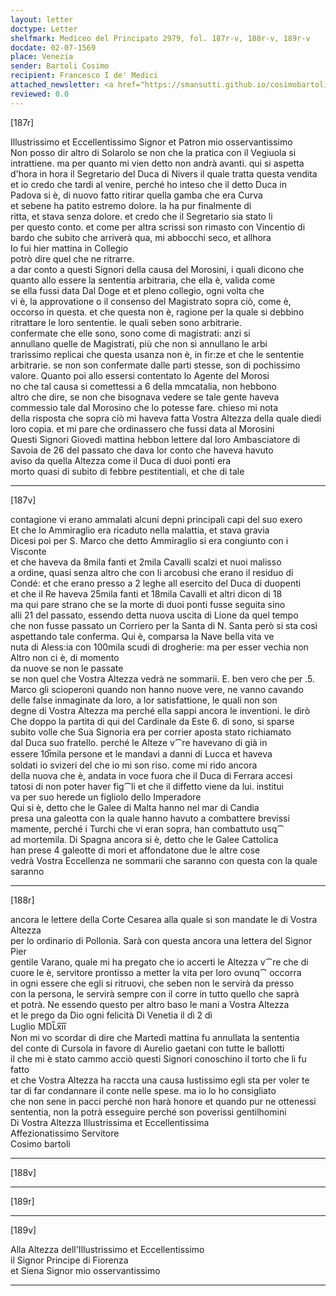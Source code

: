 ```yaml
---
layout: letter
doctype: Letter
shelfmark: Mediceo del Principato 2979, fol. 187r-v, 188r-v, 189r-v
docdate: 02-07-1569
place: Venezia
sender: Bartoli Cosimo
recipient: Francesco I de' Medici
attached_newsletter: <a href="https://smansutti.github.io/cosimobartoli/texts/3080_143/">3080_143</a>
reviewed: 0.0
---
```


[187r]  
  
  
Illustrissimo et Eccellentissimo Signor et Patron mio osservantissimo  
Non posso dir altro di Solarolo se non che la pratica con il Vegiuola si  
intrattiene. ma per quanto mi vien detto non andrà avanti. qui si aspetta  
d'hora in hora il Segretario del Duca di Nivers il quale tratta questa vendita  
et io credo che tardi al venire, perché ho inteso che il detto Duca in  
Padova si è, di nuovo fatto ritirar quella gamba che era Curva  
et sebene ha patito estremo dolore. la ha pur finalmente di  
ritta, et stava senza dolore. et credo che il Segretario sia stato li  
per questo conto. et come per altra scrissi son rimasto con Vincentio di  
bardo che subito che arriverà qua, mi abbocchi seco, et allhora  
Io fui hier mattina in Collegio  
potrò dire quel che ne ritrarre.  
a dar conto a questi Signori della causa del Morosini, i quali dicono che  
quanto allo essere la sententia arbitraria, che ella è, valida come  
se ella fussi data Dal Doge et et pleno collegio, ogni volta che  
vi è, la approvatione o il consenso del Magistrato sopra ciò, come è,  
occorso in questa. et che questa non è, ragione per la quale si debbino  
ritrattare le loro sententie. le quali seben sono arbitrarie.  
confermate che elle sono, sono come di magistrati: anzi si  
annullano quelle de Magistrati, più che non si annullano le arbi  
trarissimo replicai che questa usanza non è, in fir:ze et che le sententie  
arbitrarie. se non son confermate dalle parti stesse, son di pochissimo  
valore. Quanto poi allo essersi contentato lo Agente del Morosi  
no che tal causa si comettessi a 6 della mmcatalia, non hebbono  
altro che dire, se non che bisognava vedere se tale gente haveva  
commessio tale dal Morosino che lo potesse fare. chieso mi nota  
della risposta che sopra ciò mi haveva fatta Vostra Altezza della quale diedi  
loro copia. et mi pare che ordinassero che fussi data al Morosini  
Questi Signori Giovedì mattina hebbon lettere dal loro Ambasciatore di  
Savoia de 26 del passato che dava lor conto che haveva havuto  
aviso da quella Altezza come il Duca di duoi ponti era  
morto quasi di subito di febbre pestitentiali, et che di tale  
  
---  

[187v]  
  
  
contagione vi erano ammalati alcuni depni principali capi del suo exero  
Et che lo Ammiraglio era ricaduto nella malattia, et stava gravia  
Dicesi poi per S. Marco che detto Ammiraglio si era congiunto con i Visconte  
et che haveva da 8mila fanti et 2mila Cavalli scalzi et nuoi malisso  
a ordine, quasi senza altro che con li arcobusi che erano il residuo di  
Condé: et che erano presso a 2 leghe all esercito del Duca di duopenti  
et che il Re haveva 25mila fanti et 18mila Cavalli et altri dicon di 18  
ma qui pare strano che se la morte di duoi ponti fusse seguita sino  
alli 21 del passato, essendo detta nuova uscita di Lione da quel tempo  
che non fusse passato un Corriero per la Santa di N. Santa però si sta così  
aspettando tale conferma. Qui è, comparsa la Nave bella vita ve  
nuta di Aless:ia con 100mila scudi di drogherie: ma per esser vechia non  
Altro non ci è, di momento  
da nuove se non le passate  
se non quel che Vostra Altezza vedrà ne sommarii. E. ben vero che per .5.  
Marco gli scioperoni quando non hanno nuove vere, ne vanno cavando  
delle false inmaginate da loro, a lor satisfattione, le quali non son  
degne di Vostra Altezza ma perché ella sappi ancora le inventioni. le dirò  
Che doppo la partita di qui del Cardinale da Este 6. dì sono, si sparse  
subito volle che Sua Signoria era per corrier aposta stato richiamato  
dal Duca suo fratello. perché le Alteze v⁀re havevano di già in  
essere 10̅mila persone et le mandavi a danni di Lucca et haveva  
soldati io svizeri del che io mi son riso. come mi rido ancora  
della nuova che è, andata in voce fuora che il Duca di Ferrara accesi  
tatosi di non poter haver fig⁀li et che il diffetto viene da lui. institui  
va per suo herede un figliolo dello Imperadore  
Qui si è, detto che le Galee di Malta hanno nel mar di Candia  
presa una galeotta con la quale hanno havuto a combattere brevissi  
mamente, perché i Turchi che vi eran sopra, han combattuto usq⁀  
ad mortemila. Di Spagna ancora si è, detto che le Galee Cattolica  
han prese 4 galeotte di mori et affondatone due le altre cose  
vedrà Vostra Eccellenza ne sommarii che saranno con questa con la quale saranno  
  
---  

[188r]  
  
  
ancora le lettere della Corte Cesarea alla quale si son mandate le di Vostra Altezza  
per lo ordinario di Pollonia. Sarà con questa ancora una lettera del Signor Pier  
gentile Varano, quale mi ha pregato che io accerti le Altezza v⁀re che di  
cuore le è, servitore prontisso a metter la vita per loro ovunq⁀ occorra  
in ogni essere che egli si ritruovi, che seben non le servirà da presso  
con la persona, le servirà sempre con il corre in tutto quello che saprà  
et potrà. Ne essendo questo per altro baso le mani a Vostra Altezza  
et le prego da Dio ogni felicità Di Venetia il dì 2 dì  
Luglio MDL̅x̅i̅i̅  
Non mi vo scordar di dire che Martedì mattina fu annullata la sententia  
del conte di Cursola in favore di Aurelio gaetani con tutte le ballotti  
il che mi è stato cammo acciò questi Signori conoschino il torto che li fu fatto  
et che Vostra Altezza ha raccta una causa Iustissimo egli sta per voler te  
tar di far condannare il conte nelle spese. ma io lo ho consigliato  
che non sene in pacci perché non harà honore et quando pur ne ottenessi  
sententia, non la potrà esseguire perché son poverissi gentilhomini  
Di Vostra Altezza Illustrissima et Eccellentissima  
Affezionatissimo Servitore  
Cosimo bartoli  
  
---  

[188v]  
  
  
  
---  

[189r]  
  
  
  
---  

[189v]  
  
  
Alla Altezza dell'Illustrissimo et Eccellentissimo  
il Signor Principe di Fiorenza  
et Siena Signor mio osservantissimo  
  
---  

